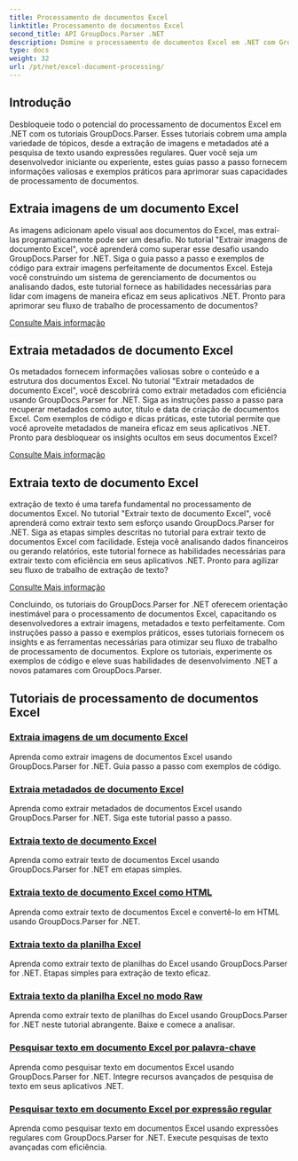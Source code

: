 ```yaml
---
title: Processamento de documentos Excel
linktitle: Processamento de documentos Excel
second_title: API GroupDocs.Parser .NET
description: Domine o processamento de documentos Excel em .NET com GroupDocs.Parser. Aprenda a extrair imagens, metadados e texto de forma eficiente com guias passo a passo.
type: docs
weight: 32
url: /pt/net/excel-document-processing/
---
```

## Introdução

Desbloqueie todo o potencial do processamento de documentos Excel em .NET com os tutoriais GroupDocs.Parser. Esses tutoriais cobrem uma ampla variedade de tópicos, desde a extração de imagens e metadados até a pesquisa de texto usando expressões regulares. Quer você seja um desenvolvedor iniciante ou experiente, estes guias passo a passo fornecem informações valiosas e exemplos práticos para aprimorar suas capacidades de processamento de documentos.

## Extraia imagens de um documento Excel

As imagens adicionam apelo visual aos documentos do Excel, mas extraí-las programaticamente pode ser um desafio. No tutorial "Extrair imagens de documento Excel", você aprenderá como superar esse desafio usando GroupDocs.Parser for .NET. Siga o guia passo a passo e exemplos de código para extrair imagens perfeitamente de documentos Excel. Esteja você construindo um sistema de gerenciamento de documentos ou analisando dados, este tutorial fornece as habilidades necessárias para lidar com imagens de maneira eficaz em seus aplicativos .NET. Pronto para aprimorar seu fluxo de trabalho de processamento de documentos?

[Consulte Mais informação](./extract-images-from-excel-document/)

## Extraia metadados de documento Excel

Os metadados fornecem informações valiosas sobre o conteúdo e a estrutura dos documentos Excel. No tutorial "Extrair metadados de documento Excel", você descobrirá como extrair metadados com eficiência usando GroupDocs.Parser for .NET. Siga as instruções passo a passo para recuperar metadados como autor, título e data de criação de documentos Excel. Com exemplos de código e dicas práticas, este tutorial permite que você aproveite metadados de maneira eficaz em seus aplicativos .NET. Pronto para desbloquear os insights ocultos em seus documentos Excel?

[Consulte Mais informação](./extract-metadata-from-excel-document/)

## Extraia texto de documento Excel

extração de texto é uma tarefa fundamental no processamento de documentos Excel. No tutorial "Extrair texto de documento Excel", você aprenderá como extrair texto sem esforço usando GroupDocs.Parser for .NET. Siga as etapas simples descritas no tutorial para extrair texto de documentos Excel com facilidade. Esteja você analisando dados financeiros ou gerando relatórios, este tutorial fornece as habilidades necessárias para extrair texto com eficiência em seus aplicativos .NET. Pronto para agilizar seu fluxo de trabalho de extração de texto?

[Consulte Mais informação](./extract-text-from-excel-document/)

Concluindo, os tutoriais do GroupDocs.Parser for .NET oferecem orientação inestimável para o processamento de documentos Excel, capacitando os desenvolvedores a extrair imagens, metadados e texto perfeitamente. Com instruções passo a passo e exemplos práticos, esses tutoriais fornecem os insights e as ferramentas necessárias para otimizar seu fluxo de trabalho de processamento de documentos. Explore os tutoriais, experimente os exemplos de código e eleve suas habilidades de desenvolvimento .NET a novos patamares com GroupDocs.Parser.
## Tutoriais de processamento de documentos Excel
### [Extraia imagens de um documento Excel](./extract-images-from-excel-document/)
Aprenda como extrair imagens de documentos Excel usando GroupDocs.Parser for .NET. Guia passo a passo com exemplos de código.
### [Extraia metadados de documento Excel](./extract-metadata-from-excel-document/)
Aprenda como extrair metadados de documentos Excel usando GroupDocs.Parser for .NET. Siga este tutorial passo a passo.
### [Extraia texto de documento Excel](./extract-text-from-excel-document/)
Aprenda como extrair texto de documentos Excel usando GroupDocs.Parser for .NET em etapas simples.
### [Extraia texto de documento Excel como HTML](./extract-text-from-excel-document-as-html/)
Aprenda como extrair texto de documentos Excel e convertê-lo em HTML usando GroupDocs.Parser for .NET.
### [Extraia texto da planilha Excel](./extract-text-from-excel-sheet/)
Aprenda como extrair texto de planilhas do Excel usando GroupDocs.Parser for .NET. Etapas simples para extração de texto eficaz.
### [Extraia texto da planilha Excel no modo Raw](./extract-text-from-excel-sheet-in-raw-mode/)
Aprenda como extrair texto de planilhas do Excel usando GroupDocs.Parser for .NET neste tutorial abrangente. Baixe e comece a analisar.
### [Pesquisar texto em documento Excel por palavra-chave](./search-text-in-excel-document-by-keyword/)
Aprenda como pesquisar texto em documentos Excel usando GroupDocs.Parser for .NET. Integre recursos avançados de pesquisa de texto em seus aplicativos .NET.
### [Pesquisar texto em documento Excel por expressão regular](./search-text-in-excel-document-by-regular-expression/)
Aprenda como pesquisar texto em documentos Excel usando expressões regulares com GroupDocs.Parser for .NET. Execute pesquisas de texto avançadas com eficiência.
